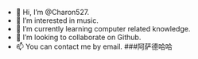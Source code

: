 - 👋 Hi, I’m @Charon527.
- 👀 I’m interested in music.
- 🌱 I’m currently learning computer related knowledge.
- 💞️ I’m looking to collaborate on Github.
- 📫 You can contact me by email.
###阿萨德哈哈
<!---
Charon527/Charon527 is a ✨ special ✨ repository because its `README.md` (this file) appears on your GitHub profile.
You can click the Preview link to take a look at your changes.
--->

